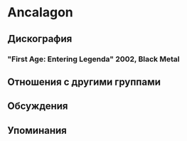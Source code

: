 # Ancalagon



## Дискография

### "First Age: Entering Legenda" 2002, Black Metal




## Отношения с другими группами


## Обсуждения


## Упоминания

